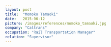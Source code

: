 ```yaml
---
layout: post
title:  "Momoko Tamaoki"
date:   2015-06-12
picture: /images/references/momoko_tamaoki.jpg
company: "Caltrans"
occupation: "Rail Transportation Manager"
relation: "Supervisor"
---
```


